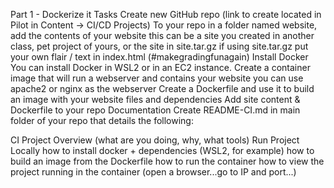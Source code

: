 Part 1 - Dockerize it
Tasks
Create new GitHub repo (link to create located in Pilot in Content -> CI/CD Projects)
To your repo in a folder named website, add the contents of your website
this can be a site you created in another class, pet project of yours, or the site in site.tar.gz
if using site.tar.gz put your own flair / text in index.html (#makegradingfunagain)
Install Docker
You can install Docker in WSL2 or in an EC2 instance.
Create a container image that will run a webserver and contains your website
you can use apache2 or nginx as the webserver
Create a Dockerfile and use it to build an image with your website files and dependencies
Add site content & Dockerfile to your repo
Documentation
Create README-CI.md in main folder of your repo that details the following:

CI Project Overview
(what are you doing, why, what tools)
Run Project Locally
how to install docker + dependencies (WSL2, for example)
how to build an image from the Dockerfile
how to run the container
how to view the project running in the container (open a browser...go to IP and port...)
